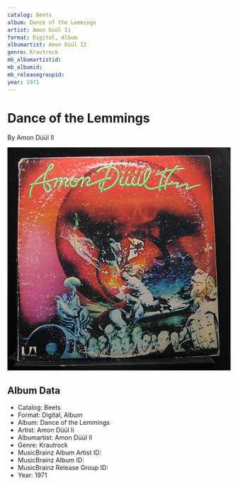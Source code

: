 ```yaml
---
catalog: Beets
album: Dance of the Lemmings
artist: Amon Düül Ii
format: Digital, Album
albumartist: Amon Düül II
genre: Krautrock
mb_albumartistid: 
mb_albumid: 
mb_releasegroupid: 
year: 1971
---
```


# Dance of the Lemmings

By Amon Düül II

![](../../assets/beetscovers/Amon_Düül_Ii-Dance_of_the_Lemmings.jpg)

## Album Data

- Catalog: Beets
- Format: Digital, Album
- Album: Dance of the Lemmings
- Artist: Amon Düül Ii
- Albumartist: Amon Düül II
- Genre: Krautrock
- MusicBrainz Album Artist ID: 
- MusicBrainz Album ID: 
- MusicBrainz Release Group ID: 
- Year: 1971

